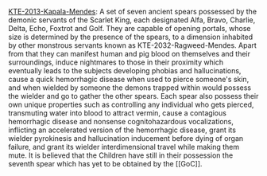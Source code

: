 [KTE-2013-Kapala-Mendes](https://scp-db.fandom.com/wiki/KTE-2013-Kapala-Mendes "w:c:scp-db:KTE-2013-Kapala-Mendes"): A set of seven ancient spears possessed by the demonic servants of the Scarlet King, each designated Alfa, Bravo, Charlie, Delta, Echo, Foxtrot and Golf. They are capable of opening portals, whose size is determined by the presence of the spears, to a dimension inhabited by other monstrous servants known as KTE-2032-Ragweed-Mendes. Apart from that they can manifest human and pig blood on themselves and their surroundings, induce nightmares to those in their proximity which eventually leads to the subjects developing phobias and hallucinations, cause a quick hemorrhagic disease when used to pierce someone's skin, and when wielded by someone the demons trapped within would possess the wielder and go to gather the other spears. Each spear also possess their own unique properties such as controlling any individual who gets pierced, transmuting water into blood to attract vermin, cause a contagious hemorrhagic disease and nonsense cognitohazardous vocalizations, inflicting an accelerated version of the hemorrhagic disease, grant its wielder pyrokinesis and hallucination inducement before dying of organ failure, and grant its wielder interdimensional travel while making them mute. It is believed that the Children have still in their possession the seventh spear which has yet to be obtained by the [[GoC]].